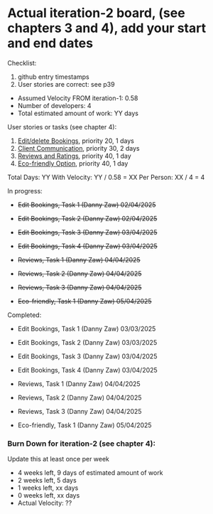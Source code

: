 # Actual iteration-2 board, (see chapters 3 and 4), add your start and end dates 

Checklist: 
1. github entry timestamps
2. User stories are correct: see p39

* Assumed Velocity FROM iteration-1: 0.58 
* Number of developers: 4
* Total estimated amount of work: YY days

User stories or tasks (see chapter 4):
1. [Edit/delete Bookings](./user_stories/user_story_07_EditBookings), priority 20, 1 days 
2. [Client Communication](./user_stories/user_story_08_Messaging), priority 30, 2 days 
3. [Reviews and Ratings](./user_stories/user_story_09_Reviews), priority 40, 1 day
4. [Eco-friendly Option](./user_stories/user_story_10_Eco-friendly.md), priority 40, 1 day

Total Days: YY
With Velocity: YY / 0.58 = XX
Per Person: XX / 4 = 4

In progress:

* ~~Edit Bookings, Task 1 (Danny Zaw) 02/04/2025~~
* ~~Edit Bookings, Task 2 (Danny Zaw) 02/04/2025~~
* ~~Edit Bookings, Task 3 (Danny Zaw) 03/04/2025~~
* ~~Edit Bookings, Task 4 (Danny Zaw) 03/04/2025~~

* ~~Reviews, Task 1 (Danny Zaw) 04/04/2025~~
* ~~Reviews, Task 2 (Danny Zaw) 04/04/2025~~
* ~~Reviews, Task 3 (Danny Zaw) 04/04/2025~~

* ~~Eco-friendly, Task 1 (Danny Zaw) 05/04/2025~~

Completed:

* Edit Bookings, Task 1 (Danny Zaw) 03/03/2025
* Edit Bookings, Task 2 (Danny Zaw) 03/03/2025
* Edit Bookings, Task 3 (Danny Zaw) 03/04/2025
* Edit Bookings, Task 4 (Danny Zaw) 03/04/2025

* Reviews, Task 1 (Danny Zaw) 04/04/2025
* Reviews, Task 2 (Danny Zaw) 04/04/2025
* Reviews, Task 3 (Danny Zaw) 04/04/2025

* Eco-friendly, Task 1 (Danny Zaw) 05/04/2025


### Burn Down for iteration-2 (see chapter 4):
Update this at least once per week
* 4 weeks left, 9 days of estimated amount of work 
* 2 weeks left, 5 days
* 1 weeks left, xx days
* 0 weeks left, xx days
* Actual Velocity: ?? 